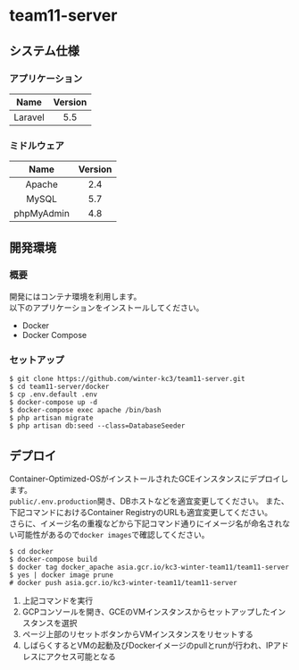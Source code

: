 # team11-server

## システム仕様
### アプリケーション
| Name | Version |
|:-----------:|:------------:|
| Laravel | 5.5 |
### ミドルウェア
| Name | Version |
|:-----------:|:------------:|
| Apache | 2.4 |
| MySQL | 5.7 |
| phpMyAdmin | 4.8 |

## 開発環境
### 概要
開発にはコンテナ環境を利用します。  
以下のアプリケーションをインストールしてください。
- Docker
- Docker Compose
### セットアップ
```
$ git clone https://github.com/winter-kc3/team11-server.git
$ cd team11-server/docker
$ cp .env.default .env
$ docker-compose up -d
$ docker-compose exec apache /bin/bash
$ php artisan migrate
$ php artisan db:seed --class=DatabaseSeeder
```

## デプロイ
Container-Optimized-OSがインストールされたGCEインスタンスにデプロイします。  
`public/.env.production`開き、DBホストなどを適宜変更してください。  また、下記コマンドにおけるContainer RegistryのURLも適宜変更してください。  
さらに、イメージ名の重複などから下記コマンド通りにイメージ名が命名されない可能性があるので`docker images`で確認してください。

```
$ cd docker
$ docker-compose build
$ docker tag docker_apache asia.gcr.io/kc3-winter-team11/team11-server
$ yes | docker image prune
# docker push asia.gcr.io/kc3-winter-team11/team11-server
```
1. 上記コマンドを実行
1. GCPコンソールを開き、GCEのVMインスタンスからセットアップしたインスタンスを選択
1. ページ上部のリセットボタンからVMインスタンスをリセットする
1. しばらくするとVMの起動及びDockerイメージのpullとrunが行われ、IPアドレスにアクセス可能となる
 